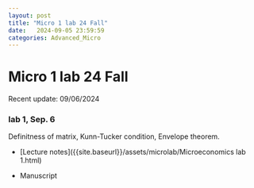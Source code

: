 ```yaml
---
layout: post
title: "Micro 1 lab 24 Fall"
date:   2024-09-05 23:59:59
categories: Advanced_Micro
---
```


# Micro 1 lab 24 Fall

Recent update: 09/06/2024

### lab 1, Sep. 6 

Definitness of matrix, Kunn-Tucker condition, Envelope theorem.

- [Lecture notes]({{site.baseurl}}/assets/microlab/Microeconomics lab 1.html)

- Manuscript

